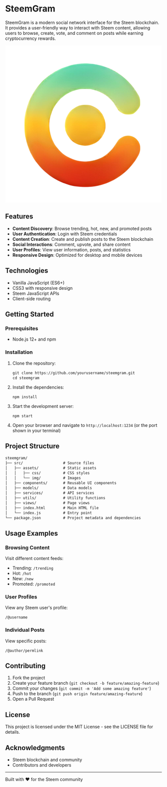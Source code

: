 # SteemGram

SteemGram is a modern social network interface for the Steem blockchain. It provides a user-friendly way to interact with Steem content, allowing users to browse, create, vote, and comment on posts while earning cryptocurrency rewards.

![SteemGram Logo](./src/assets/img/logo_tra.png)

## Features

- **Content Discovery**: Browse trending, hot, new, and promoted posts
- **User Authentication**: Login with Steem credentials
- **Content Creation**: Create and publish posts to the Steem blockchain
- **Social Interactions**: Comment, upvote, and share content
- **User Profiles**: View user information, posts, and statistics
- **Responsive Design**: Optimized for desktop and mobile devices

## Technologies

- Vanilla JavaScript (ES6+)
- CSS3 with responsive design
- Steem JavaScript APIs
- Client-side routing

## Getting Started

### Prerequisites

- Node.js 12+ and npm

### Installation

1. Clone the repository:
   ```
   git clone https://github.com/yourusername/steemgram.git
   cd steemgram
   ```

2. Install the dependencies:
   ```
   npm install
   ```

3. Start the development server:
   ```
   npm start
   ```

4. Open your browser and navigate to `http://localhost:1234` (or the port shown in your terminal)

## Project Structure

```
steemgram/
├── src/                  # Source files
│   ├── assets/           # Static assets
│   │   ├── css/          # CSS styles
│   │   └── img/          # Images
│   ├── components/       # Reusable UI components
│   ├── models/           # Data models
│   ├── services/         # API services
│   ├── utils/            # Utility functions
│   ├── views/            # Page views
│   ├── index.html        # Main HTML file
│   └── index.js          # Entry point
└── package.json          # Project metadata and dependencies
```

## Usage Examples

### Browsing Content

Visit different content feeds:
- Trending: `/trending`
- Hot: `/hot`
- New: `/new`
- Promoted: `/promoted`

### User Profiles

View any Steem user's profile:
```
/@username
```

### Individual Posts

View specific posts:
```
/@author/permlink
```

## Contributing

1. Fork the project
2. Create your feature branch (`git checkout -b feature/amazing-feature`)
3. Commit your changes (`git commit -m 'Add some amazing feature'`)
4. Push to the branch (`git push origin feature/amazing-feature`)
5. Open a Pull Request

## License

This project is licensed under the MIT License - see the LICENSE file for details.

## Acknowledgments

- Steem blockchain and community
- Contributors and developers

---

Built with ❤️ for the Steem community
